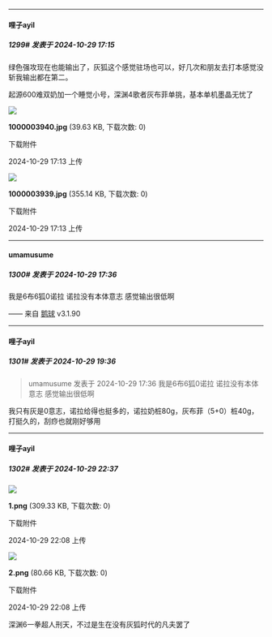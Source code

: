 ﻿
*****

####  哩子ayil  
##### 1299#       发表于 2024-10-29 17:15

绿色强攻现在也能输出了，灰狐这个感觉驻场也可以，好几次和朋友去打本感觉没斩我输出都在第二。

起源600难双奶加一个睡觉小号，深渊4歌者灰布菲单挑，基本单机墨晶无忧了

<img src="https://img.saraba1st.com/forum/202410/29/171316yrglu1guhhu3k3ke.jpg" referrerpolicy="no-referrer">

<strong>1000003940.jpg</strong> (39.63 KB, 下载次数: 0)

下载附件

2024-10-29 17:13 上传

<img src="https://img.saraba1st.com/forum/202410/29/171316dgmz93r432k4iy22.jpg" referrerpolicy="no-referrer">

<strong>1000003939.jpg</strong> (355.14 KB, 下载次数: 0)

下载附件

2024-10-29 17:13 上传


*****

####  umamusume  
##### 1300#       发表于 2024-10-29 17:36

我是6布6狐0诺拉 诺拉没有本体意志 感觉输出很低啊

—— 来自 [鹅球](https://www.pgyer.com/GcUxKd4w) v3.1.90


*****

####  哩子ayil  
##### 1301#       发表于 2024-10-29 19:36

<blockquote>umamusume 发表于 2024-10-29 17:36
我是6布6狐0诺拉 诺拉没有本体意志 感觉输出很低啊

</blockquote>
我只有灰是0意志，诺拉给得也挺多的，诺拉奶桩80g，灰布菲（5+0）桩40g，打挺久的，刮痧也就刚好够用


*****

####  哩子ayil  
##### 1302#       发表于 2024-10-29 22:37

<img src="https://img.saraba1st.com/forum/202410/29/220847ugkuixxmtf50kjnf.png" referrerpolicy="no-referrer">

<strong>1.png</strong> (309.33 KB, 下载次数: 0)

下载附件

2024-10-29 22:08 上传

<img src="https://img.saraba1st.com/forum/202410/29/220848l6z8einbr8e8nrzz.png" referrerpolicy="no-referrer">

<strong>2.png</strong> (80.66 KB, 下载次数: 0)

下载附件

2024-10-29 22:08 上传

深渊6一拳超人刑天，不过是生在没有灰狐时代的凡夫罢了

